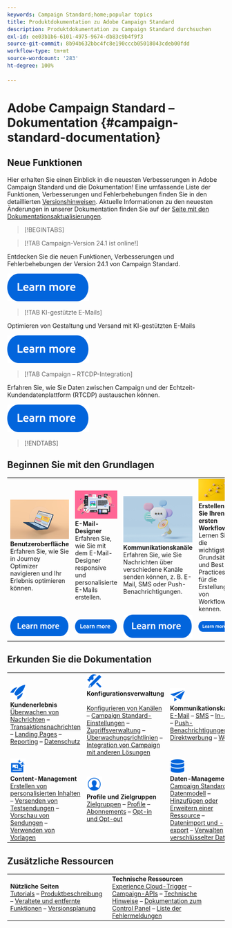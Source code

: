 ```yaml
---
keywords: Campaign Standard;home;popular topics
title: Produktdokumentation zu Adobe Campaign Standard
description: Produktdokumentation zu Campaign Standard durchsuchen
exl-id: ee03b1b6-6101-4975-9674-db83c9b4f9f3
source-git-commit: 8b94b632bbc4fc8e190cccb05018043cdeb00fdd
workflow-type: tm+mt
source-wordcount: '283'
ht-degree: 100%

---
```


# Adobe Campaign Standard – Dokumentation {#campaign-standard-documentation}

## Neue Funktionen

Hier erhalten Sie einen Einblick in die neuesten Verbesserungen in Adobe Campaign Standard und die Dokumentation! Eine umfassende Liste der Funktionen, Verbesserungen und Fehlerbehebungen finden Sie in den detaillierten [Versionshinweisen](rn/using/release-notes.md). Aktuelle Informationen zu den neuesten Änderungen in unserer Dokumentation finden Sie auf der [Seite mit den Dokumentationsaktualisierungen](rn/using/documentation-updates.md).

>[!BEGINTABS]

>[!TAB Campaign-Version 24.1 ist online!]

Entdecken Sie die neuen Funktionen, Verbesserungen und Fehlerbehebungen der Version 24.1 von Campaign Standard.

[![Bild](assets/do-not-localize/learn-more-button.svg)](rn/using/release-notes.md)

>[!TAB KI-gestützte E-Mails]

Optimieren von Gestaltung und Versand mit KI-gestützten E-Mails

[![Bild](assets/do-not-localize/learn-more-button.svg)](sending/using/predictive.md)

>[!TAB Campaign – RTCDP-Integration]

Erfahren Sie, wie Sie Daten zwischen Campaign und der Echtzeit-Kundendatenplattform (RTCDP) austauschen können.

[![Bild](assets/do-not-localize/learn-more-button.svg)](integrating/using/get-started-sources-destinations.md)

>[!ENDTABS]

## Beginnen Sie mit den Grundlagen

<table style="table-layout:fixed">
  <tr style="border: 0;">
    <td>
    <a href="start/using/about-the-interface.md"><img src="assets/do-not-localize/start-interface.jpeg"></a>
    <div><strong>Benutzeroberfläche</strong><br/>Erfahren Sie, wie Sie in Journey Optimizer navigieren und Ihr Erlebnis optimieren können.</div>
    </td>
    <td>
    <a href="designing/using/designing-content-in-adobe-campaign.md"><img src="assets/do-not-localize/start-designer.png"></a>
    <div><strong>E-Mail-Designer</strong><br/>Erfahren Sie, wie Sie mit dem E-Mail-Designer responsive und personalisierte E-Mails erstellen.</div>
    </td>
    <td>
    <a href="channels/using/get-started-communication-channels.md"><img src="assets/do-not-localize/start-deliveries.jpeg"></a>
    <div><strong>Kommunikationskanäle</strong><br/>Erfahren Sie, wie Sie Nachrichten über verschiedene Kanäle senden können, z. B. E-Mail, SMS oder Push-Benachrichtigungen.
    </td>
    <td>
    <a href="automating/using/building-a-workflow.md"><img src="assets/do-not-localize/start-workflows.jpeg"></a>
    <div><strong>Erstellen Sie Ihren ersten Workflow</strong><br/>Lernen Sie die wichtigsten Grundsätze und Best Practices für die Erstellung von Workflows kennen.</div>
    </td>
  </tr>
  <tr style="border: 0;">
    <td align="center"><a href="start/using/about-the-interface.md"><img src="assets/do-not-localize/learn-more-button.svg"></a></td>
    <td align="center"><a href="designing/using/designing-content-in-adobe-campaign.md"><img src="assets/do-not-localize/learn-more-button.svg"></a></td>
    <td align="center"><a href="channels/using/get-started-communication-channels.md"><img src="assets/do-not-localize/learn-more-button.svg"></a></td>
    <td align="center"><a href="automating/using/building-a-workflow.md"><img src="assets/do-not-localize/learn-more-button.svg"></a></td>
    </tr>
</table>

## Erkunden Sie die Dokumentation

<table style="table-layout:auto">
  <tr style="border: 0;">
    <td>
      <img src="assets/do-not-localize/icon-quick-start.svg" width="35px"><br/>
      <strong>Kundenerlebnis</strong><br/><a href="sending/using/track-and-monitor.md">Überwachen von Nachrichten</a> – <a href="channels/using/getting-started-with-transactional-msg.md">Transaktionsnachrichten</a> – <a href="channels/using/getting-started-with-landing-pages.md">Landing Pages</a> – <a href="reporting/using/about-dynamic-reports.md">Reporting</a> – <a href="start/using/privacy-management.md">Datenschutz</a>
    </td>
    <td>
      <img src="assets/do-not-localize/icon-configure.svg" width="35px"><br/>
      <strong>Konfigurationsverwaltung<br/></strong><br/><a href="administration/using/about-channel-configuration.md">Konfigurieren von Kanälen</a> – <a href="administration/using/about-campaign-standard-settings.md">Campaign Standard-Einstellungen</a> – <a href="administration/using/about-access-management.md">Zugriffsverwaltung</a> – <a href="administration/using/monitoring-guidelines.md">Überwachungsrichtlinien</a> – <a href="integrating/using/get-started-campaign-integrations.md">Integration von Campaign mit anderen Lösungen</a>
    </td>
    <td>
      <img src="assets/do-not-localize/icon-campaign.svg" width="35px"><br/>
      <strong>Kommunikationskanäle</strong><br/><a href="channels/using/about-emails.md">E-Mail</a> – <a href="channels/using/about-sms-messages.md">SMS</a> – <a href="channels/using/about-in-app-messaging.md">In-App</a> – <a href="channels/using/about-push-notifications.md">Push-Benachrichtigungen</a> – <a href="channels/using/about-direct-mail.md">Direktwerbung</a> – <a href="channels/using/about-direct-mail.md">Web</a>
    </td>
  </tr>
  <tr style="border: 0;">
    <td>
      <img src="assets/do-not-localize/icon-content.svg" width="35px"><br/>
      <strong>Content-Management</strong><br/><a href="sending/using/design-and-personalize.md">Erstellen von personalisierten Inhalten</a> – <a href="sending/using/sending-proofs.md">Versenden von Testsendungen</a> – <a href="sending/using/previewing-messages.md">Vorschau von Sendungen</a> – <a href="sending/using/use-templates.md">Verwenden von Vorlagen</a>
    </td>
    <td>
      <img src="assets/do-not-localize/icon_profile-audience.svg" width="35px"><br/>
      <strong>Profile und Zielgruppen</strong><br/><a href="audiences/using/about-audiences.md">Zielgruppen</a> – <a href="audiences/using/about-profiles.md">Profile</a> – <a href="audiences/using/about-subscriptions.md">Abonnements</a> – <a href="audiences/using/about-opt-in-and-opt-out-in-campaign.md">Opt-in und Opt-out</a>
    </td>
    <td>
      <img src="assets/do-not-localize/icon-data.svg" width="35px"><br/>
      <strong>Daten-Management</strong><br/><a href="developing/using/data-model-concepts.md">Campaign Standard-Datenmodell</a> – <a href="developing/using/key-steps-to-add-a-resource.md">Hinzufügen oder Erweitern einer Ressource</a> – <a href="automating/using/about-data-import-and-export.md">Datenimport und -export</a> – <a href="automating/using/managing-encrypted-data.md">Verwalten verschlüsselter Daten</a>
    </td>
  </tr>
</table>

## Zusätzliche Ressourcen

<table style="table-layout:fixed"><tr style="border: 0;">
<td><strong>Nützliche Seiten</strong><br/>
<a href="https://experienceleague.adobe.com/docs/campaign-standard-learn/tutorials/overview.html?lang=de" target="_blank">Tutorials</a> – <a href="https://helpx.adobe.com/de/legal/product-descriptions/campaign-standard.html" target="_blank">Produktbeschreibung</a> – <a href="rn/using/deprecated-features.md">Veraltete und entfernte Funktionen</a> – <a href="rn/using/release-planning.md">Versionsplanung</a>
</td>
<td><strong>Technische Ressourcen</strong><br/>
<a href="integrating/using/about-adobe-experience-cloud-triggers.md">Experience Cloud-Trigger</a> – <a href="api/using/get-started-apis.md">Campaign-APIs</a> – <a href="https://helpx.adobe.com/de/campaign/kb/acs-article-list.html" target="blank">Technische Hinweise</a> – <a href="https://experienceleague.adobe.com/docs/control-panel/using/control-panel-home.html?lang=de" target="_blank">Dokumentation zum Control Panel</a> – <a href="https://experienceleague.adobe.com/developer/campaign-errors/error_codes.html?lang=de">Liste der Fehlermeldungen</a>
</td>
</tr></table>